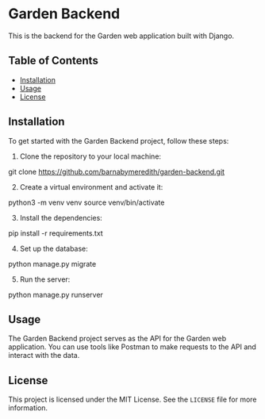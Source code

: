 # Garden Backend

This is the backend for the Garden web application built with Django.

## Table of Contents
- [Installation](#installation)
- [Usage](#usage)
- [License](#license)

## Installation

To get started with the Garden Backend project, follow these steps:

1. Clone the repository to your local machine:

git clone https://github.com/barnabymeredith/garden-backend.git

2. Create a virtual environment and activate it:

python3 -m venv venv
source venv/bin/activate

3. Install the dependencies:

pip install -r requirements.txt

4. Set up the database:

python manage.py migrate

5. Run the server:

python manage.py runserver

## Usage

The Garden Backend project serves as the API for the Garden web application. You can use tools like Postman to make requests to the API and interact with the data.

## License

This project is licensed under the MIT License. See the `LICENSE` file for more information.
